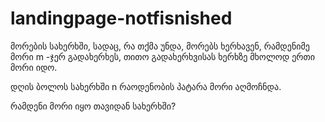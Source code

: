 # landingpage-notfisnished

მორების სახერხში, სადაც, რა თქმა უნდა, მორებს ხერხავენ, რამდენიმე მორი m
-ჯერ გადახერხეს, თითო გადახერხვისას ხერხზე მხოლოდ ერთი მორი იდო.

დღის ბოლოს სახერხში n
 რაოდენობის პატარა მორი აღმოჩნდა.

რამდენი მორი იყო თავიდან სახერხში?
